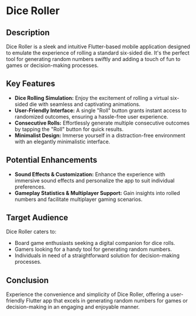 # Dice Roller

## Description

Dice Roller is a sleek and intuitive Flutter-based mobile application designed to emulate the experience of rolling a standard six-sided die. It's the perfect tool for generating random numbers swiftly and adding a touch of fun to games or decision-making processes.

## Key Features

- **Dice Rolling Simulation:** Enjoy the excitement of rolling a virtual six-sided die with seamless and captivating animations.
- **User-Friendly Interface:** A single "Roll" button grants instant access to randomized outcomes, ensuring a hassle-free user experience.
- **Consecutive Rolls:** Effortlessly generate multiple consecutive outcomes by tapping the "Roll" button for quick results.
- **Minimalist Design:** Immerse yourself in a distraction-free environment with an elegantly minimalistic interface.

## Potential Enhancements

- **Sound Effects & Customization:** Enhance the experience with immersive sound effects and personalize the app to suit individual preferences.
- **Gameplay Statistics & Multiplayer Support:** Gain insights into rolled numbers and facilitate multiplayer gaming scenarios.

## Target Audience

Dice Roller caters to:
- Board game enthusiasts seeking a digital companion for dice rolls.
- Gamers looking for a handy tool for generating random numbers.
- Individuals in need of a straightforward solution for decision-making processes.

## Conclusion

Experience the convenience and simplicity of Dice Roller, offering a user-friendly Flutter app that excels in generating random numbers for games or decision-making in an engaging and enjoyable manner.
